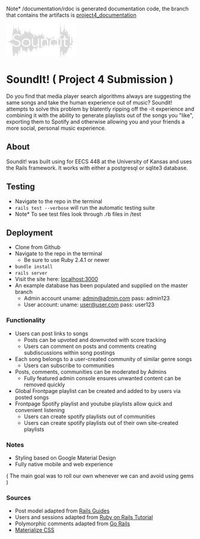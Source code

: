 Note* /documentation/rdoc is generated documentation code, the branch that contains the artifacts is [project4_documentation](https://github.com/Git-Schwifty-448/Soundit-/tree/project4_doc)

![Soundit!](/app/assets/images/logo.png)

# SoundIt! ( Project 4 Submission )

Do you find that media player search algorithms always are suggesting the same songs and take
the human experience out of music? Soundit! attempts to solve this problem by blatently ripping 
off the -it experience and combining it with the ability to generate playlists out of the songs
you "like", exporting them to Spotify and otherwise allowing you and your friends a more social, 
personal music experience.

## About
Soundit! was built using for EECS 448 at the University of Kansas and uses the Rails framework. It works with either a postgresql or sqlite3 database.

## Testing
* Navigate to the repo in the terminal
* `rails test --verbose` will run the automatic testing suite
* Note* To see test files look through .rb files in /test

## Deployment
* Clone from Github
* Navigate to the repo in the terminal
    * Be sure to use Ruby 2.4.1 or newer
* `bundle install`
* `rails server`
* Visit the site here: [localhost:3000](http://localhost:3000)
* An example database has been populated and supplied on the master branch
    * Admin account uname: admin@admin.com pass: admin123
    * User account: uname: user@user.com pass: user123


### Functionality
* Users can post links to songs
    * Posts can be upvoted and downvoted with score tracking
    * Users can comment on posts and comments creating subdiscussions within song postings
* Each song belongs to a user-created community of similar genre songs
    * Users can subscribe to communities
* Posts, comments, communities can be moderated by Admins 
    * Fully featured admin console ensures unwanted content can be removed quickly
* Global Frontpage playlist can be created and added to by users via posted songs
* Frontpage Spotify playlist and youtube playlists allow quick and convenient listening
    * Users can create spotify playlists out of communities
    * Users can create spotify playlists out of their own site-created playlists

### Notes
* Styling based on Google Material Design
* Fully native mobile and web experience

( The main goal was to roll our own whenever we can and avoid using gems )

### Sources
* Post model adapted from [Rails Guides](http://guides.rubyonrails.org/)
* Users and sessions adapted from [Ruby on Rails Tutorial](https://www.railstutorial.org/)
* Polymorphic comments adapted from [Go Rails](https://www.youtube.com/watch?v=fzz62HWGNNA)
* [Materialize CSS](http://materializecss.com)
